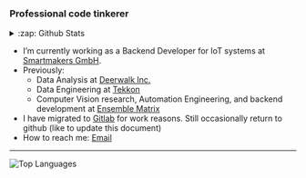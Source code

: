 ### Professional code tinkerer

<details>
    <summary>:zap: Github Stats</summary>
    <img alt="Github Stats" src="https://github-readme-stats.vercel.app/api?username=pratikluitel&hide=stars&count_private=true&theme=radical&&show_icons=true" />
</details>

- I’m currently working as a Backend Developer for IoT systems at [Smartmakers GmbH](https://smartmakers.io/en/).
- Previously:
    - Data Analysis at [Deerwalk Inc.](https://www.deerwalk.com/)
    - Data Engineering at [Tekkon](https://tekkon.com.np/)
    - Computer Vision research, Automation Engineering, and backend development at [Ensemble Matrix](https://github.com/Ensemble-Matrix/)
- I have migrated to [Gitlab](https://gitlab.com/pratikluitel) for work reasons. Still occasionally return to github (like to update this document)
- How to reach me: <a href="mailto:mail@pratikluitel.com.np" target="_blank">Email</a>

---

<img alt="Top Languages" src="https://github-readme-stats.vercel.app/api/top-langs/?username=pratikluitel&layout=compact&theme=radical&hide=jupyter+notebook,javascript,html,shell,c%2B%2B" />



